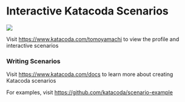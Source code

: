 # Interactive Katacoda Scenarios

[![](http://shields.katacoda.com/katacoda/tomoyamachi/count.svg)](https://www.katacoda.com/tomoyamachi "Get your profile on Katacoda.com")

Visit https://www.katacoda.com/tomoyamachi to view the profile and interactive scenarios

### Writing Scenarios
Visit https://www.katacoda.com/docs to learn more about creating Katacoda scenarios

For examples, visit https://github.com/katacoda/scenario-example
